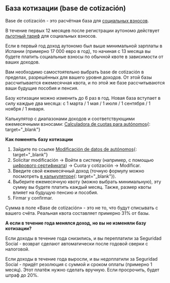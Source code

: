 ## База котизации (base de cotización)

Base de cotización - это расчётная база для [социальных взносов](#социальные-взносы-seguridad-social).

В течение первых 12 месяцев после регистрации аутономо действует [льготный тариф](#риск-лишиться-скидки-seguridad-social) для
социальных взносов.

Если в первый год доход аутономо был выше минимальной зарплаты в Испании (примерно 17 000 евро в год), то
начиная с 13 месяца вы будете платить социальные взносы по обычной квоте в зависимости от ваших доходов.

Вам необходимо самостоятельно выбрать base de cotización в пределах, разрешённых для вашего уровня доходов. От этой
базы рассчитывается ежемесячная квота, и по этой же базе рассчитываются ваши будущие пособия и пенсия.

Базу котизации можно изменить до 6 раз в год. Новая база вступает в силу каждые два месяца: с 1 марта / 1 мая / 1 июля / 1
сентября / 1 ноября / 1 января.

Калькулятор с диапазонами доходов и соответствующими ежемесячными
взносами: [Calculadora de cuotas para autónomos](https://portal.seg-social.gob.es/wps/portal/importass/importass/tramites/simuladorRETAPublico){:
target="_blank"}

**Как поменять базу котизации**

1. Зайдите по
   ссылке [Modificación de datos de autónomos](https://portal.seg-social.gob.es/wps/portal/importass/importass/Categorias/Altas,+bajas+y+modificaciones/Bajas+y+modificaciones/ModDatosAutonomos){:
   target="_blank"}
2. Solicitar modificación -> Войти в систему (например, с
   помощью [цифрового сертификата](#оформление-цифрового-сертификата)) -> Cuota y cotización -> Modificar.
3. Введите свой ежемесячный доход (точную формулу можно
   посмотреть [в калькуляторе](https://portal.seg-social.gob.es/wps/portal/importass/importass/tramites/simuladorRETAPublico){:
   target="_blank"}).
4. Выберите ежемесячную квоту (можно выбрать минимальную), эту сумму вы будете платить каждый месяц. Также,
   размер квоты влияет на будущую пенсию и пособия.
5. Firmar y confirmar.

Сумма в поле «Base de cotización» - это не то, что будут списывать с вашего счёта. Реальная квота составляет примерно
31% от базы.

**А если в течение года менялся доход, но вы не изменяли базу котизации?**

Если доходы в течение года снизились, и вы переплатили за Seguridad Social - возврат сделают автоматически после годовой
сверки с налоговой.

Если доходы в течение года выросли, и вы недоплатили за Seguridad Social - придёт резолюция с суммой и сроком оплаты
(примерно 1 месяц). Этот платёж нужно сделать вручную. Если просрочить, будет штраф до 20%.
